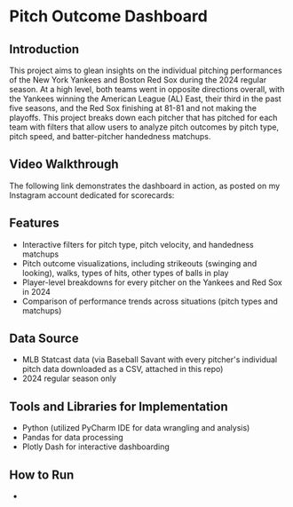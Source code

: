 # Pitch Outcome Dashboard


## Introduction
This project aims to glean insights on the individual pitching performances of the New York Yankees and Boston Red Sox during the 2024 regular season. At a high level, both teams went in opposite directions overall, with the Yankees winning the American League (AL) East, their third in the past five seasons, and the Red Sox finishing at 81-81 and not making the playoffs. This project breaks down each pitcher that has pitched for each team with filters that allow users to analyze pitch outcomes by pitch type, pitch speed, and batter-pitcher handedness matchups.

## Video Walkthrough
The following link demonstrates the dashboard in action, as posted on my Instagram account dedicated for scorecards: 

## Features
- Interactive filters for pitch type, pitch velocity, and handedness matchups
- Pitch outcome visualizations, including strikeouts (swinging and looking), walks, types of hits, other types of balls in play
- Player-level breakdowns for every pitcher on the Yankees and Red Sox in 2024
- Comparison of performance trends across situations (pitch types and matchups)

## Data Source
- MLB Statcast data (via Baseball Savant with every pitcher's individual pitch data downloaded as a CSV, attached in this repo)
- 2024 regular season only

## Tools and Libraries for Implementation
- Python (utilized PyCharm IDE for data wrangling and analysis)
- Pandas for data processing
- Plotly Dash for interactive dashboarding

## How to Run
- 
